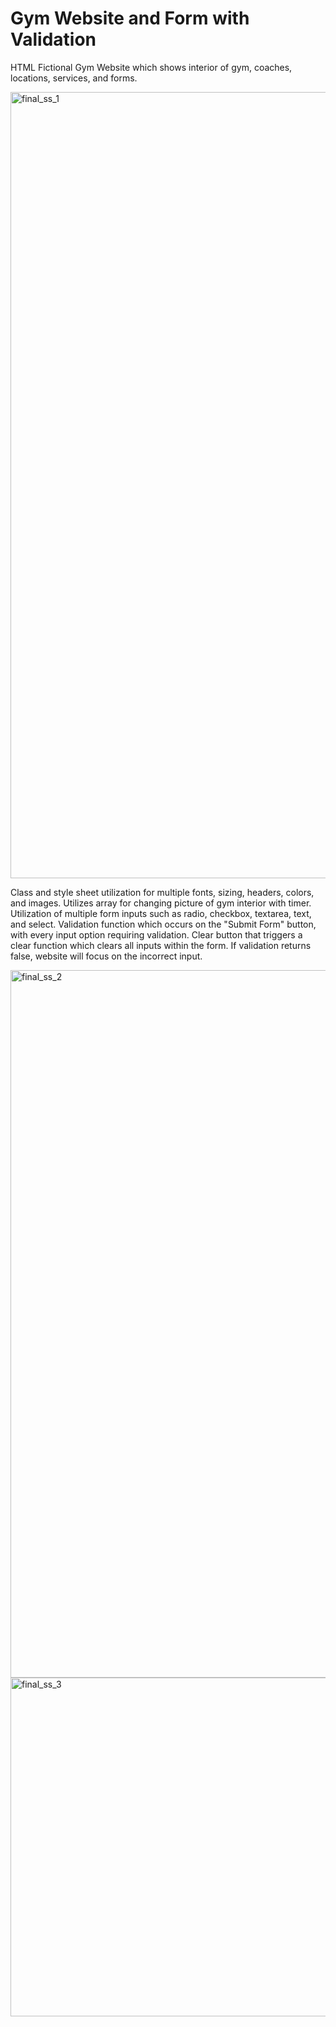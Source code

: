 # Gym Website and Form with Validation


HTML Fictional Gym Website which shows interior of gym, coaches, locations, services, and forms.


<img width="1258" alt="final_ss_1" src="https://user-images.githubusercontent.com/66872947/103966283-9596d380-512d-11eb-8499-fd31211fdce6.png">




Class and style sheet utilization for multiple fonts, sizing, headers, colors, and images. Utilizes array for changing picture of gym interior with timer. Utilization of multiple form inputs such as radio, checkbox, textarea, text, and select. Validation function which occurs on the "Submit Form" button, with every input option requiring validation. Clear button that triggers a clear function which clears all inputs within the form. If validation returns false, website will focus on the incorrect input.


<img width="1132" alt="final_ss_2" src="https://user-images.githubusercontent.com/66872947/103966305-9af41e00-512d-11eb-9276-d9bf8773e173.png">



<img width="542" alt="final_ss_3" src="https://user-images.githubusercontent.com/66872947/103966310-9e87a500-512d-11eb-8d99-96ff900392e7.png">
